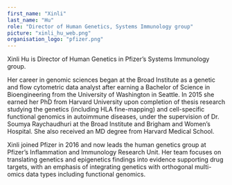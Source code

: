 ```yaml
---
first_name: "Xinli"
last_name: "Hu"
role: "Director of Human Genetics, Systems Immunology group"
picture: "xinli_hu_web.png"
organisation_logo: "pfizer.png"
---
```

Xinli Hu is Director of Human Genetics in Pfizer’s Systems Immunology group. 

Her career in genomic sciences began at the Broad Institute as a genetic and flow cytometric data analyst after earning a Bachelor of Science in Bioengineering from the University of Washington in Seattle. In 2015 she earned her PhD from Harvard University upon completion of thesis research studying the genetics (including HLA fine-mapping) and cell-specific functional genomics in autoimmune diseases, under the supervision of Dr. Soumya Raychaudhuri at the Broad Institute and Brigham and Women’s Hospital. She also received an MD degree from Harvard Medical School. 

Xinli joined Pfizer in 2016 and now leads the human genetics group at Pfizer’s Inflammation and Immunology Research Unit. Her team focuses on translating genetics and epigenetics findings into evidence supporting drug targets, with an emphasis of integrating genetics with orthogonal multi-omics data types including functional genomics.
